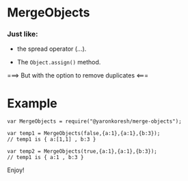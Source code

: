 # MergeObjects

### Just like:

* the spread operator (...).

* The `Object.assign()` method.

===> But with the option to remove duplicates <===

# Example

```
var MergeObjects = require("@yaronkoresh/merge-objects");

var temp1 = MergeObjects(false,{a:1},{a:1},{b:3});
// temp1 is { a:[1,1] , b:3 }

var temp2 = MergeObjects(true,{a:1},{a:1},{b:3});
// temp1 is { a:1 , b:3 }
```

Enjoy!
